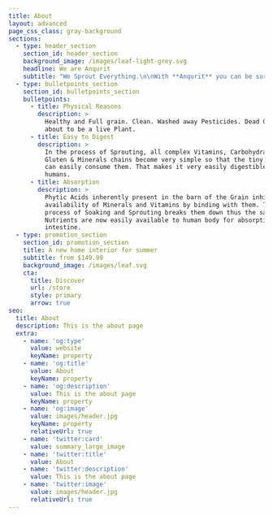 ```yaml
---
title: About
layout: advanced
page_css_class: gray-background
sections:
  - type: header_section
    section_id: header_section
    background_image: /images/leaf-light-grey.svg
    headline: We are Anqurit
    subtitle: "We Sprout Everything.\n\nWith **Anqurit** you can be sure of Quality and Hygiene.\n\n\nWhy Sprouted, you ask?\n\n1.  Physical Reasons:\n    Healthy and Full grain. Clean. Washed away Pesticides. Dead Grain about to be a live Plant.\n\n\n2.  Easy to Digest:\n    In the process of Sprouting, all complex Vitamins, Carbohydrates, Gluten & Minerals chains become very simple so that the tiny sprout can easily consume them. That makes it very easily digestible by humans.\n\n\n3.  Absorption:\n    Phytic Acids inherently present in the barn of the Grain inhibits availability of Minerals and Vitamins by binding with them. The process of Soaking and Sprouting breaks them down thus the said Nutrients are now easily available to human body for absorption by intestine.\n\n\n4.  That simply means, more and easily available Nutirents resulting in improved Immunity and better Health.\n\n\n5.  Specially helpful for Weight control, Pesticide intolerance, Gluten intolerance, Diabetes, Indigestion, Cholesterol conditions and improving overall health.\_\n\n\\*In many ways, this make them better than Organic.\n"
  - type: bulletpoints_section
    section_id: bulletpoints_section
    bulletpoints:
      - title: Physical Reasons
        description: >
          Healthy and Full grain. Clean. Washed away Pesticides. Dead Grain
          about to be a live Plant.
      - title: Easy to Digest
        description: >
          In the process of Sprouting, all complex Vitamins, Carbohydrates,
          Gluten & Minerals chains become very simple so that the tiny sprout
          can easily consume them. That makes it very easily digestible by
          humans.
      - title: Absorption
        description: >
          Phytic Acids inherently present in the barn of the Grain inhibits
          availability of Minerals and Vitamins by binding with them. The
          process of Soaking and Sprouting breaks them down thus the said
          Nutrients are now easily available to human body for absorption by
          intestine.
  - type: promotion_section
    section_id: promotion_section
    title: A new home interior for summer
    subtitle: from $149.99
    background_image: /images/leaf.svg
    cta:
      title: Discover
      url: /store
      style: primary
      arrow: true
seo:
  title: About
  description: This is the about page
  extra:
    - name: 'og:type'
      value: website
      keyName: property
    - name: 'og:title'
      value: About
      keyName: property
    - name: 'og:description'
      value: This is the about page
      keyName: property
    - name: 'og:image'
      value: images/header.jpg
      keyName: property
      relativeUrl: true
    - name: 'twitter:card'
      value: summary_large_image
    - name: 'twitter:title'
      value: About
    - name: 'twitter:description'
      value: This is the about page
    - name: 'twitter:image'
      value: images/header.jpg
      relativeUrl: true
---
```

